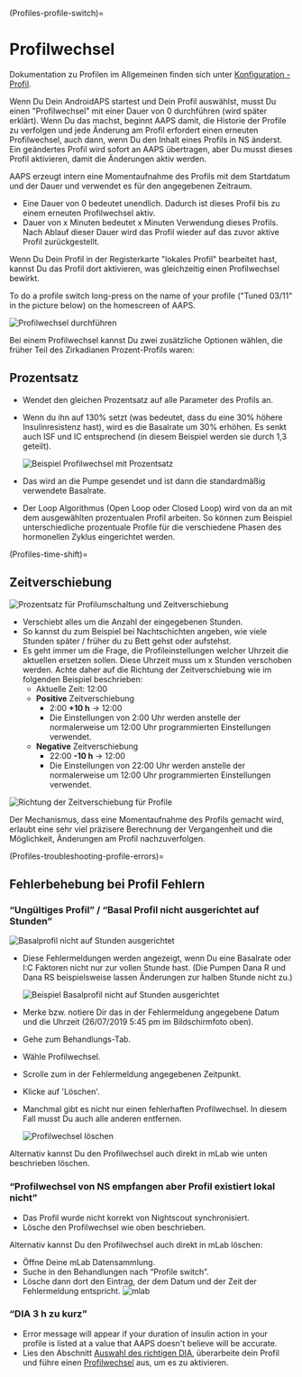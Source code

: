 (Profiles-profile-switch)=

# Profilwechsel

Dokumentation zu Profilen im Allgemeinen finden sich unter [Konfiguration - Profil](Config-Builder-profile).

Wenn Du Dein AndroidAPS startest und Dein Profil auswählst, musst Du einen "Profilwechsel" mit einer Dauer von 0 durchführen (wird später erklärt). Wenn Du das machst, beginnt AAPS damit, die Historie der Profile zu verfolgen und jede Änderung am Profil erfordert einen erneuten Profilwechsel, auch dann, wenn Du den Inhalt eines Profils in NS änderst. Ein geändertes Profil wird sofort an AAPS übertragen, aber Du musst dieses Profil aktivieren, damit die Änderungen aktiv werden.

AAPS erzeugt intern eine Momentaufnahme des Profils mit dem Startdatum und der Dauer und verwendet es für den angegebenen Zeitraum.

* Eine Dauer von 0 bedeutet unendlich. Dadurch ist dieses Profil bis zu einem erneuten Profilwechsel aktiv.
* Dauer von x Minuten bedeutet x Minuten Verwendung dieses Profils. Nach Ablauf dieser Dauer wird das Profil wieder auf das zuvor aktive Profil zurückgestellt.

Wenn Du Dein Profil in der Registerkarte "lokales Profil" bearbeitet hast, kannst Du das Profil dort aktivieren, was gleichzeitig einen Profilwechsel bewirkt.

To do a profile switch long-press on the name of your profile ("Tuned 03/11" in the picture below) on the homescreen of AAPS.

![Profilwechsel durchführen](../images/ProfileSwitch_HowTo.png)

Bei einem Profilwechsel kannst Du zwei zusätzliche Optionen wählen, die früher Teil des Zirkadianen Prozent-Profils waren:

## Prozentsatz

* Wendet den gleichen Prozentsatz auf alle Parameter des Profils an. 
* Wenn du ihn auf 130% setzt (was bedeutet, dass du eine 30% höhere Insulinresistenz hast), wird es die Basalrate um 30% erhöhen. Es senkt auch ISF und IC entsprechend (in diesem Beispiel werden sie durch 1,3 geteilt).
  
  ![Beispiel Profilwechsel mit Prozentsatz](../images/ProfileSwitchPercentage.png)

* Das wird an die Pumpe gesendet und ist dann die standardmäßig verwendete Basalrate.

* Der Loop Algorithmus (Open Loop oder Closed Loop) wird von da an mit dem ausgewählten prozentualen Profil arbeiten. So können zum Beispiel unterschiedliche prozentuale Profile für die verschiedene Phasen des hormonellen Zyklus eingerichtet werden.

(Profiles-time-shift)=

## Zeitverschiebung

![Prozentsatz für Profilumschaltung und Zeitverschiebung](../images/ProfileSwitchTimeShift2.png)

* Verschiebt alles um die Anzahl der eingegebenen Stunden. 
* So kannst du zum Beispiel bei Nachtschichten angeben, wie viele Stunden später / früher du zu Bett gehst oder aufstehst.
* Es geht immer um die Frage, die Profileinstellungen welcher Uhrzeit die aktuellen ersetzen sollen. Diese Uhrzeit muss um x Stunden verschoben werden. Achte daher auf die Richtung der Zeitverschiebung wie im folgenden Beispiel beschrieben: 
  * Aktuelle Zeit: 12:00
  * **Positive** Zeitverschiebung 
    * 2:00 **+10 h** -> 12:00
    * Die Einstellungen von 2:00 Uhr werden anstelle der normalerweise um 12:00 Uhr programmierten Einstellungen verwendet.
  * **Negative** Zeitverschiebung 
    * 22:00 **-10 h** -> 12:00
    * Die Einstellungen von 22:00 Uhr werden anstelle der normalerweise um 12:00 Uhr programmierten Einstellungen verwendet.

![Richtung der Zeitverschiebung für Profile](../images/ProfileSwitch_PlusMinus2.png)

Der Mechanismus, dass eine Momentaufnahme des Profils gemacht wird, erlaubt eine sehr viel präzisere Berechnung der Vergangenheit und die Möglichkeit, Änderungen am Profil nachzuverfolgen.

(Profiles-troubleshooting-profile-errors)=

## Fehlerbehebung bei Profil Fehlern

### “Ungültiges Profil” / “Basal Profil nicht ausgerichtet auf Stunden”

![Basalprofil nicht auf Stunden ausgerichtet](../images/BasalNotAlignedToHours2.png)

* Diese Fehlermeldungen werden angezeigt, wenn Du eine Basalrate oder I:C Faktoren nicht nur zur vollen Stunde hast. (Die Pumpen Dana R und Dana RS beispielsweise lassen Änderungen zur halben Stunde nicht zu.)
  
  ![Beispiel Basalprofil nicht auf Stunden ausgerichtet](../images/ProfileNotAlignedToHours.png)

* Merke bzw. notiere Dir das in der Fehlermeldung angegebene Datum und die Uhrzeit (26/07/2019 5:45 pm im Bildschirmfoto oben).

* Gehe zum Behandlungs-Tab.
* Wähle Profilwechsel.
* Scrolle zum in der Fehlermeldung angegebenen Zeitpunkt.
* Klicke auf 'Löschen'.
* Manchmal gibt es nicht nur einen fehlerhaften Profilwechsel. In diesem Fall musst Du auch alle anderen entfernen.
  
  ![Profilwechsel löschen](../images/PSRemove.png)

Alternativ kannst Du den Profilwechsel auch direkt in mLab wie unten beschrieben löschen.

### “Profilwechsel von NS empfangen aber Profil existiert lokal nicht”

* Das Profil wurde nicht korrekt von Nightscout synchronisiert.
* Lösche den Profilwechsel wie oben beschrieben.

Alternativ kannst Du den Profilwechsel auch direkt in mLab löschen:

* Öffne Deine mLab Datensammlung.
* Suche in den Behandlungen nach “Profile switch”.
* Lösche dann dort den Eintrag, der dem Datum und der Zeit der Fehlermeldung entspricht. ![mlab](../images/mLabDeletePS.png)

### “DIA 3 h zu kurz”

* Error message will appear if your duration of insulin action in your profile is listed at a value that AAPS doesn't believe will be accurate.
* Lies den Abschnitt [Auswahl des richtigen DIA](https://www.diabettech.com/insulin/why-we-are-regularly-wrong-in-the-duration-of-insulin-action-dia-times-we-use-and-why-it-matters/), überarbeite dein Profil und führe einen [Profilwechsel](../Usage/Profiles) aus, um es zu aktivieren.